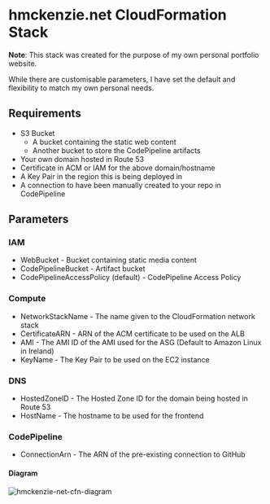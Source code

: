 # hmckenzie.net CloudFormation Stack

**Note**: This stack was created for the purpose of my own personal portfolio website.

While there are customisable parameters, I have set the default and flexibility to match my own personal needs.

## Requirements
- S3 Bucket
  - A bucket containing the static web content
  - Another bucket to store the CodePipeline artifacts
- Your own domain hosted in Route 53
- Certificate in ACM or IAM for the above domain/hostname
- A Key Pair in the region this is being deployed in
- A connection to have been manually created to your repo in CodePipeline 


## Parameters
### IAM
- WebBucket - Bucket containing static media content
- CodePipelineBucket - Artifact bucket
- CodePipelineAccessPolicy (default) - CodePipeline Access Policy

### Compute
- NetworkStackName - The name given to the CloudFormation network stack
- CertificateARN - ARN of the ACM certificate to be used on the ALB
- AMI - The AMI ID of the AMI used for the ASG (Default to Amazon Linux in Ireland)
- KeyName - The Key Pair to be used on the EC2 instance

###  DNS
- HostedZoneID - The Hosted Zone ID for the domain being hosted in Route 53
- HostName - The hostname to be used for the frontend

###  CodePipeline
- ConnectionArn - The ARN of the pre-existing connection to GitHub

#### Diagram
![hmckenzie-net-cfn-diagram](https://hmckenzie-public.s3-eu-west-1.amazonaws.com/media/hmckenzie-net-cfn-diagram.jpg)